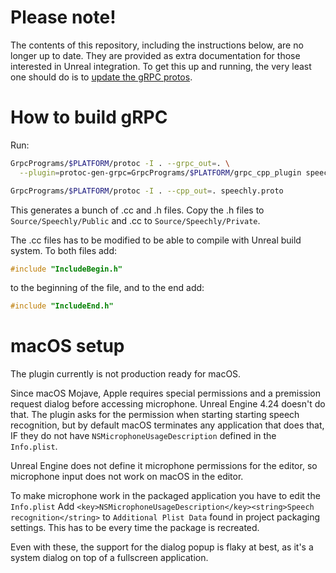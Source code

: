 # Please note!

The contents of this repository, including the instructions below, are no longer up to date. They are provided as extra documentation for those interested in Unreal integration. To get this up and running, the very least one should do is to [update the gRPC protos](https://github.com/speechly/api/tree/master/cpp).

# How to build gRPC

Run:

```sh
GrpcPrograms/$PLATFORM/protoc -I . --grpc_out=. \
  --plugin=protoc-gen-grpc=GrpcPrograms/$PLATFORM/grpc_cpp_plugin speechly.proto

GrpcPrograms/$PLATFORM/protoc -I . --cpp_out=. speechly.proto
```

This generates a bunch of .cc and .h files. Copy the .h files to
`Source/Speechly/Public` and .cc to `Source/Speechly/Private`.

The .cc files has to be modified to be able to compile with Unreal build system.
To both files add:

```c++
#include "IncludeBegin.h"
```

to the beginning of the file, and to the end add:

```c++
#include "IncludeEnd.h"
```

# macOS setup

The plugin currently is not production ready for macOS.

Since macOS Mojave, Apple requires special permissions and a premission request
dialog before accessing microphone. Unreal Engine 4.24 doesn't do that. The
plugin asks for the permission when starting starting speech recognition, but by
default macOS terminates any application that does that, IF they do not have
`NSMicrophoneUsageDescription` defined in the `Info.plist`.

Unreal Engine does not define it microphone permissions for the editor, so
microphone input does not work on macOS in the editor.

To make microphone work in the packaged application you have to edit the
`Info.plist`
Add `<key>NSMicrophoneUsageDescription</key><string>Speech recognition</string>`
to `Additional Plist Data` found in project packaging settings. This has to be
every time the package is recreated.

Even with these, the support for the dialog popup is flaky at best, as it's a
system dialog on top of a fullscreen application.
